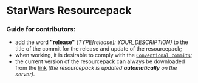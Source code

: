 # StarWars Resourcepack
### Guide for contributors:
- add the word **"release"** *(TYPE[release]: YOUR_DESCRIPTION)* to the title of the commit for the release and update of the resourcepack;
- when working, it is desirable to comply with the [`Сonventional commits`](https://www.conventionalcommits.org/ru/v1.0.0/);
- the current version of the resourcepack can always be downloaded from the [link](https://swrp.skinoff.site/rp.zip) *(the resourcepack is updated **automatically** on the server)*.
